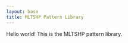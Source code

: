 ```yaml
---
layout: base
title: MLTSHP Pattern Library
---
```


Hello world! This is the MLTSHP pattern library.
